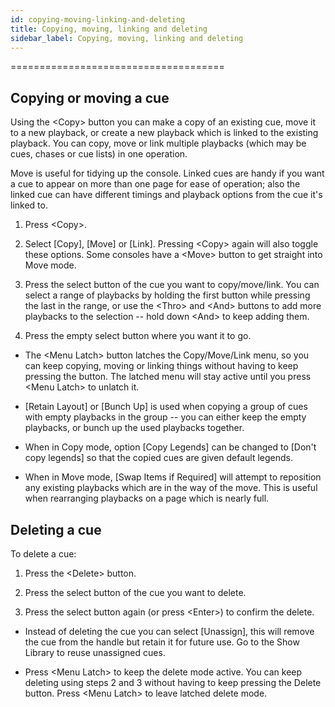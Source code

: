 ```yaml
---
id: copying-moving-linking-and-deleting 
title: Copying, moving, linking and deleting
sidebar_label: Copying, moving, linking and deleting
---
```

=====================================

Copying or moving a cue
-----------------------

Using the \<Copy\> button you can make a copy of an existing cue, move
it to a new playback, or create a new playback which is linked to the
existing playback. You can copy, move or link multiple playbacks (which
may be cues, chases or cue lists) in one operation.

Move is useful for tidying up the console. Linked cues are handy if you
want a cue to appear on more than one page for ease of operation; also
the linked cue can have different timings and playback options from the
cue it's linked to.

1. Press \<Copy\>.

2. Select \[Copy\], \[Move\] or \[Link\]. Pressing \<Copy\> again will
also toggle these options. Some consoles have a \<Move\> button to get
straight into Move mode.

3. Press the select button of the cue you want to copy/move/link. You
can select a range of playbacks by holding the first button while
pressing the last in the range, or use the \<Thro\> and \<And\> buttons
to add more playbacks to the selection -- hold down \<And\> to keep
adding them.

4. Press the empty select button where you want it to go.

-   The \<Menu Latch\> button latches the Copy/Move/Link menu, so you
    can keep copying, moving or linking things without having to keep
    pressing the button. The latched menu will stay active until you
    press \<Menu Latch\> to unlatch it.

-   \[Retain Layout\] or \[Bunch Up\] is used when copying a group of
    cues with empty playbacks in the group -- you can either keep the
    empty playbacks, or bunch up the used playbacks together.

-   When in Copy mode, option \[Copy Legends\] can be changed to \[Don't
    copy legends\] so that the copied cues are given default legends.

-   When in Move mode, \[Swap Items if Required\] will attempt to
    reposition any existing playbacks which are in the way of the move.
    This is useful when rearranging playbacks on a page which is nearly
    full.

Deleting a cue
--------------

To delete a cue:

1. Press the \<Delete\> button.

2. Press the select button of the cue you want to delete.

3. Press the select button again (or press \<Enter\>) to confirm the
delete.

-   Instead of deleting the cue you can select \[Unassign\], this will
    remove the cue from the handle but retain it for future use. Go to
    the Show Library to reuse unassigned cues.

-   Press \<Menu Latch\> to keep the delete mode active. You can keep
    deleting using steps 2 and 3 without having to keep pressing the
    Delete button. Press \<Menu Latch\> to leave latched delete mode.


